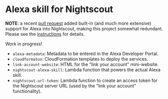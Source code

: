 # Alexa skill for Nightscout

**NOTE**: a recent
[pull request](https://github.com/nightscout/cgm-remote-monitor/pull/2200)
added built-in (and much more extensive) support for Alexa into Nightscout,
making this project somewhat redundant.  Please see the
[instructions](https://github.com/nightscout/cgm-remote-monitor/blob/dev/lib/plugins/alexa-plugin.md)
for details.

Work in progress!

* `alexa-metadata`: Metadata to be entered in the Alexa Developer Portal.
* `cloudformaton`: CloudFormation templates to deploy the services.
* `link-account-website`: HTML for the "link your account" mini-website.
* `nightscout-alexa-skill`: Lambda function that powers the actual Alexa skill.
* `nightscout-url-token`: Lambda function to create an access token for the
  Nightscout server URL (used by the "link your account" functionality).
